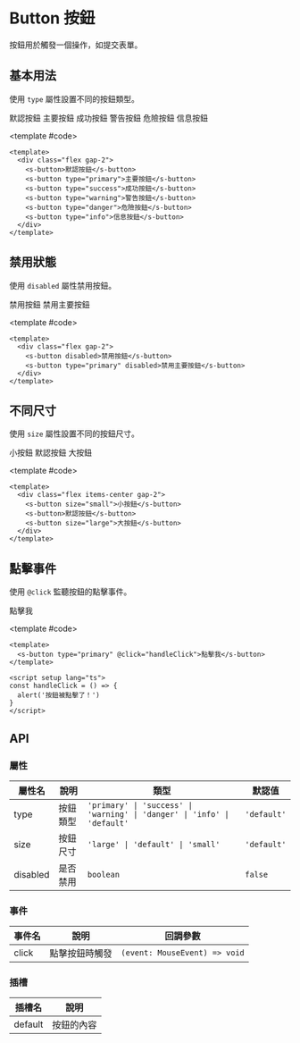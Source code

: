 # Button 按鈕

按鈕用於觸發一個操作，如提交表單。

## 基本用法

使用 `type` 屬性設置不同的按鈕類型。

<Demo>
  <div class="flex gap-2">
    <s-button>默認按鈕</s-button>
    <s-button type="primary">主要按鈕</s-button>
    <s-button type="success">成功按鈕</s-button>
    <s-button type="warning">警告按鈕</s-button>
    <s-button type="danger">危險按鈕</s-button>
    <s-button type="info">信息按鈕</s-button>
  </div>
  
  <template #code>

```vue
<template>
  <div class="flex gap-2">
    <s-button>默認按鈕</s-button>
    <s-button type="primary">主要按鈕</s-button>
    <s-button type="success">成功按鈕</s-button>
    <s-button type="warning">警告按鈕</s-button>
    <s-button type="danger">危險按鈕</s-button>
    <s-button type="info">信息按鈕</s-button>
  </div>
</template>
```

  </template>
</Demo>

## 禁用狀態

使用 `disabled` 屬性禁用按鈕。

<Demo>
  <div class="flex gap-2">
    <s-button disabled>禁用按鈕</s-button>
    <s-button type="primary" disabled>禁用主要按鈕</s-button>
  </div>
  
  <template #code>

```vue
<template>
  <div class="flex gap-2">
    <s-button disabled>禁用按鈕</s-button>
    <s-button type="primary" disabled>禁用主要按鈕</s-button>
  </div>
</template>
```

  </template>
</Demo>

## 不同尺寸

使用 `size` 屬性設置不同的按鈕尺寸。

<Demo>
  <div class="flex items-center gap-2">
    <s-button size="small">小按鈕</s-button>
    <s-button>默認按鈕</s-button>
    <s-button size="large">大按鈕</s-button>
  </div>
  
  <template #code>

```vue
<template>
  <div class="flex items-center gap-2">
    <s-button size="small">小按鈕</s-button>
    <s-button>默認按鈕</s-button>
    <s-button size="large">大按鈕</s-button>
  </div>
</template>
```

  </template>
</Demo>

## 點擊事件

使用 `@click` 監聽按鈕的點擊事件。

<Demo>
  <s-button type="primary" @click="handleClick">點擊我</s-button>
  
  <template #code>

```vue
<template>
  <s-button type="primary" @click="handleClick">點擊我</s-button>
</template>

<script setup lang="ts">
const handleClick = () => {
  alert('按鈕被點擊了！')
}
</script>
```

  </template>
</Demo>

<script setup>
  const handleClick = () => {
  alert('按鈕被點擊了！')
}
</script>

## API

### 屬性

| 屬性名 | 說明 | 類型 | 默認值 |
| --- | --- | --- | --- |
| type | 按鈕類型 | `'primary' \| 'success' \| 'warning' \| 'danger' \| 'info' \| 'default'` | `'default'` |
| size | 按鈕尺寸 | `'large' \| 'default' \| 'small'` | `'default'` |
| disabled | 是否禁用 | `boolean` | `false` |

### 事件

| 事件名 | 說明 | 回調參數 |
| --- | --- | --- |
| click | 點擊按鈕時觸發 | `(event: MouseEvent) => void` |

### 插槽

| 插槽名 | 說明 |
| --- | --- |
| default | 按鈕的內容 |